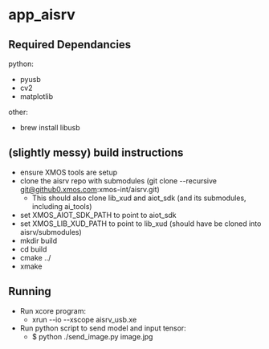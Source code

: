
app_aisrv
=========

Required Dependancies
---------------------

python:
- pyusb
- cv2
- matplotlib

other: 

- brew install libusb

(slightly messy) build instructions
-----------------------------------

- ensure XMOS tools are setup
- clone the aisrv repo with submodules (git clone --recursive git@github0.xmos.com:xmos-int/aisrv.git)
   - This should also clone lib_xud and aiot_sdk (and its submodules, including ai_tools)
- set XMOS_AIOT_SDK_PATH to point to aiot_sdk
- set XMOS_LIB_XUD_PATH to point to lib_xud (should have be cloned into aisrv/submodules)
- mkdir build
- cd build
- cmake ../
- xmake

Running
-------

- Run xcore program: 
    - xrun --io --xscope aisrv_usb.xe
- Run python script to send model and input tensor:
    - $ python ./send_image.py image.jpg 



